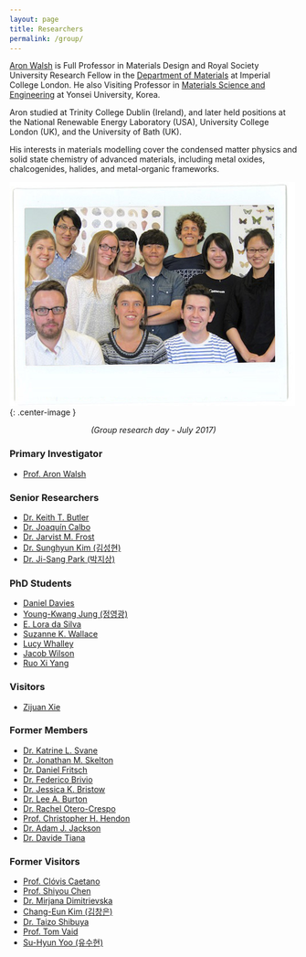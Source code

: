 ```yaml
---
layout: page
title: Researchers 
permalink: /group/
---
```


[Aron Walsh](http://www.imperial.ac.uk/people/a.walsh) is Full Professor in Materials Design and Royal Society University Research Fellow in the [Department of Materials](https://www.imperial.ac.uk/engineering/departments/materials) at Imperial College London. 
He also Visiting Professor in [Materials Science and Engineering](http://mse.yonsei.ac.kr/eng/) at Yonsei University, Korea.

Aron studied at Trinity College Dublin (Ireland), and later held positions at the National Renewable Energy Laboratory (USA), University College London (UK), and the University of Bath (UK).

His interests in materials modelling cover the condensed matter physics 
and solid state chemistry of advanced materials, including 
metal oxides, chalcogenides, halides, and metal-organic frameworks. 

![](/assets/groupday_2017.jpg){: .center-image }
*<center>(Group research day - July 2017)</center>*

### Primary Investigator
- [Prof. Aron Walsh](https://scholar.google.co.uk/citations?user=Ktvn91gAAAAJ&hl=en)

### Senior Researchers
- [Dr. Keith T. Butler](https://scholar.google.co.uk/citations?user=eruLmgUAAAAJ&hl=en)
- [Dr. Joaquín Calbo](https://scholar.google.co.uk/citations?user=wzmgqIoAAAAJ&hl=en&oi=ao)
- [Dr. Jarvist M. Frost](https://scholar.google.co.uk/citations?user=qNlfsFEAAAAJ&hl=en)
- [Dr. Sunghyun Kim (김성현)](https://scholar.google.co.uk/citations?user=v438vEAAAAAJ&hl=en)
- [Dr. Ji-Sang Park (박지상)](https://scholar.google.co.uk/citations?user=ZCmm3y8AAAAJ&hl=en&oi=ao)

### PhD Students
- [Daniel Davies](https://scholar.google.co.uk/citations?user=XD-sA1MAAAAJ&hl=en)
- [Young-Kwang Jung (정영광)](https://scholar.google.co.kr/citations?user=gKwOFtUAAAAJ&hl=en)
- [E. Lora da Silva](https://scholar.google.co.uk/citations?user=VqvhWVoAAAAJ&hl=en)
- [Suzanne K. Wallace](https://scholar.google.co.uk/citations?user=sZ6ZWoAAAAAJ&hl=en)
- [Lucy Whalley](https://scholar.google.co.uk/citations?user=NPOWlz0AAAAJ&hl=en)
- [Jacob Wilson]()
- [Ruo Xi Yang](https://scholar.google.co.uk/citations?user=Il_KFS8AAAAJ&hl=en)

### Visitors 
- [Zijuan Xie](http://onlinelibrary.wiley.com/doi/10.1002/pssa.201600445/abstract) 

### Former Members
- [Dr. Katrine L. Svane](https://scholar.google.co.uk/citations?user=1x7ZtTEAAAAJ&hl=en)
- [Dr. Jonathan M. Skelton](https://scholar.google.co.uk/citations?user=FAK4WzwAAAAJ&hl=en)
- [Dr. Daniel Fritsch](https://scholar.google.co.uk/citations?user=5ul21mQAAAAJ&hl=en&oi=ao)
- [Dr. Federico Brivio](https://scholar.google.co.uk/citations?user=epCA0qoAAAAJ&hl=en)
- [Dr. Jessica K. Bristow](https://scholar.google.co.uk/citations?user=wP_frhsAAAAJ&hl=en)
- [Dr. Lee A. Burton](https://scholar.google.co.uk/citations?user=fEp-jzkAAAAJ&hl=en)
- [Dr. Rachel Otero-Crespo](https://scholar.google.co.uk/citations?user=WQ2GSygAAAAJ&hl=en)
- [Prof. Christopher H. Hendon](https://scholar.google.co.uk/citations?user=k1erO3EAAAAJ&hl=en)
- [Dr. Adam J. Jackson](https://scholar.google.co.uk/citations?user=0aWeSroAAAAJ&hl=en)
- [Dr. Davide Tiana](https://scholar.google.co.uk/citations?user=4VjMg_cAAAAJ&hl=en)

### Former Visitors
- [Prof. Clóvis Caetano](http://www.bv.fapesp.br/pt/pesquisador/34209/clovis-caetano/)
- [Prof. Shiyou Chen](https://scholar.google.co.uk/citations?user=ZGmDGb0AAAAJ&hl=en)
- [Dr. Mirjana Dimitrievska](https://scholar.google.co.uk/citations?user=ytV8eIQAAAAJ&hl=en)
- [Chang-Eun Kim (김창은)](https://scholar.google.co.uk/citations?user=20AziH8AAAAJ&hl=en)
- [Dr. Taizo Shibuya](https://scholar.google.com/citations?user=CGWpbEwAAAAJ&hl=ja)
- [Prof. Tom Vaid](https://scholar.google.com/citations?user=c_2f970AAAAJ&hl=en)
- [Su-Hyun Yoo (유수현)](https://scholar.google.co.uk/citations?user=VhIOTvcAAAAJ&hl=en)